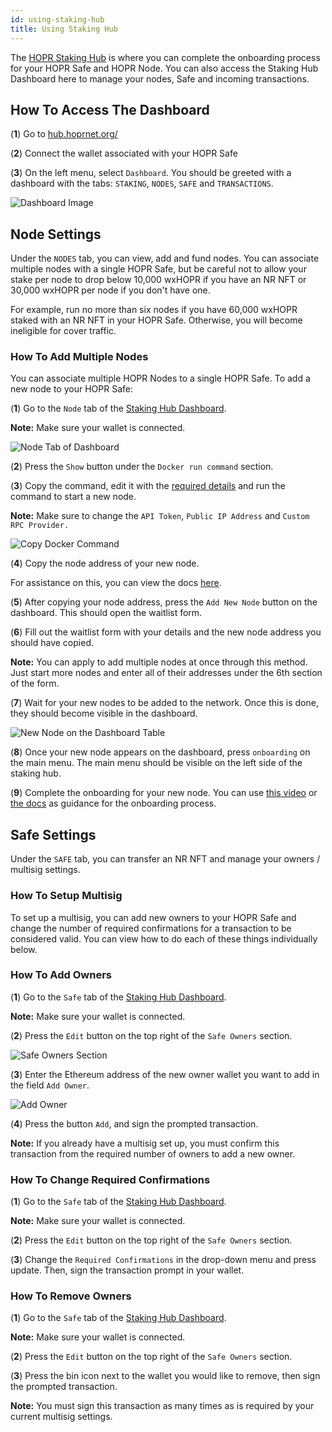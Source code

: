```yaml
---
id: using-staking-hub
title: Using Staking Hub
---
```


The [HOPR Staking Hub](https://hub.hoprnet.org/) is where you can complete the onboarding process for your HOPR Safe and HOPR Node. You can also access the Staking Hub Dashboard here to manage your nodes, Safe and incoming transactions.

## How To Access The Dashboard

(**1**) Go to [hub.hoprnet.org/](https://hub.hoprnet.org/)

(**2**) Connect the wallet associated with your HOPR Safe

(**3**) On the left menu, select `Dashboard`. You should be greeted with a dashboard with the tabs: `STAKING`, `NODES`, `SAFE` and `TRANSACTIONS`.

![Dashboard Image](/img/node/Dashboard-image.png)

## Node Settings

Under the `NODES` tab, you can view, add and fund nodes. You can associate multiple nodes with a single HOPR Safe, but be careful not to allow your stake per node to drop below 10,000 wxHOPR if you have an NR NFT or 30,000 wxHOPR per node if you don't have one. 

For example, run no more than six nodes if you have 60,000 wxHOPR staked with an NR NFT in your HOPR Safe. Otherwise, you will become ineligible for cover traffic.

### How To Add Multiple Nodes

You can associate multiple HOPR Nodes to a single HOPR Safe. To add a new node to your HOPR Safe:

(**1**) Go to the `Node` tab of the [Staking Hub Dashboard](https://hub.hoprnet.org/staking/dashboard#node).

**Note:** Make sure your wallet is connected.

![Node Tab of Dashboard](/img/node/nodes-tab-of-dashboard.png)

(**2**) Press the `Show` button under the `Docker run command` section.

(**3**) Copy the command, edit it with the [required details](./using-docker.md#2-configure-command) and run the command to start a new node. 

**Note:** Make sure to change the `API Token`, `Public IP Address` and `Custom RPC Provider.`

![Copy Docker Command](/img/node/copy-docker-command.png)

(**4**) Copy the node address of your new node.

For assistance on this, you can view the docs [here](./using-docker.md#2-configure-command).

(**5**) After copying your node address, press the `Add New Node` button on the dashboard. This should open the waitlist form.

(**6**) Fill out the waitlist form with your details and the new node address you should have copied.

**Note:** You can apply to add multiple nodes at once through this method. Just start more nodes and enter all of their addresses under the 6th section of the form.

(**7**) Wait for your new nodes to be added to the network. Once this is done, they should become visible in the dashboard.

![New Node on the Dashboard Table](/img/node/new-node-on-dashboard-table.png)

(**8**) Once your new node appears on the dashboard, press `onboarding` on the main menu. The main menu should be visible on the left side of the staking hub.

(**9**) Complete the onboarding for your new node. You can use [this video](https://youtu.be/tcs3VzEW7dM?t=714) or [the docs](./start-here.md) as guidance for the onboarding process.

## Safe Settings

Under the `SAFE` tab, you can transfer an NR NFT and manage your owners / multisig settings.

### How To Setup Multisig

To set up a multisig, you can add new owners to your HOPR Safe and change the number of required confirmations for a transaction to be considered valid. You can view how to do each of these things individually below.

### How To Add Owners

(**1**) Go to the `Safe` tab of the [Staking Hub Dashboard](https://hub.hoprnet.org/staking/dashboard#safe).

**Note:** Make sure your wallet is connected.

(**2**) Press the `Edit` button on the top right of the `Safe Owners` section.

![Safe Owners Section](/img/node/Safe-owners-section.png)

(**3**) Enter the Ethereum address of the new owner wallet you want to add in the field `Add Owner`.

![Add Owner](/img/node/Add-owner.png)

(**4**) Press the button `Add`, and sign the prompted transaction.

**Note:** If you already have a multisig set up, you must confirm this transaction from the required number of owners to add a new owner.

### How To Change Required Confirmations

(**1**) Go to the `Safe` tab of the [Staking Hub Dashboard](https://hub.hoprnet.org/staking/dashboard#safe).

**Note:** Make sure your wallet is connected.

(**2**) Press the `Edit` button on the top right of the `Safe Owners` section.

(**3**) Change the `Required Confirmations` in the drop-down menu and press update. Then, sign the transaction prompt in your wallet.

### How To Remove Owners

(**1**) Go to the `Safe` tab of the [Staking Hub Dashboard](https://hub.hoprnet.org/staking/dashboard#safe).

**Note:** Make sure your wallet is connected.

(**2**) Press the `Edit` button on the top right of the `Safe Owners` section.

(**3**) Press the bin icon next to the wallet you would like to remove, then sign the prompted transaction.

**Note:** You must sign this transaction as many times as is required by your current multisig settings.